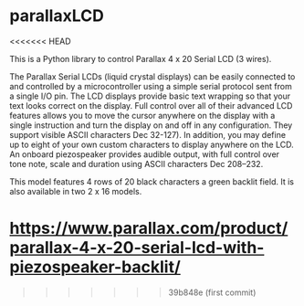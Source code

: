 # parallaxLCD
<<<<<<< HEAD

This is a Python library to control Parallax 4 x 20 Serial LCD (3 wires).

The Parallax Serial LCDs (liquid crystal displays) can be easily connected to and controlled by a microcontroller using a simple serial protocol sent from a single I/O pin. The LCD displays provide basic text wrapping so that your text looks correct on the display. Full control over all of their advanced LCD features allows you to move the cursor anywhere on the display with a single instruction and turn the display on and off in any configuration. They support visible ASCII characters Dec 32-127). In addition, you may define up to eight of your own custom characters to display anywhere on the LCD. An onboard piezospeaker provides audible output, with full control over tone note, scale and duration using ASCII characters Dec 208–232.

This model features 4 rows of 20 black characters a green backlit field. It is also available in two 2 x 16 models.

https://www.parallax.com/product/parallax-4-x-20-serial-lcd-with-piezospeaker-backlit/
=======
>>>>>>> 39b848e (first commit)
